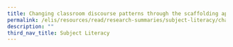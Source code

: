 ```yaml
---
title: Changing classroom discourse patterns through the scaffolding approach
permalink: /elis/resources/read/research-summaries/subject-literacy/changing-classroom-discourse-patterns/
description: ""
third_nav_title: Subject Literacy
---
```

